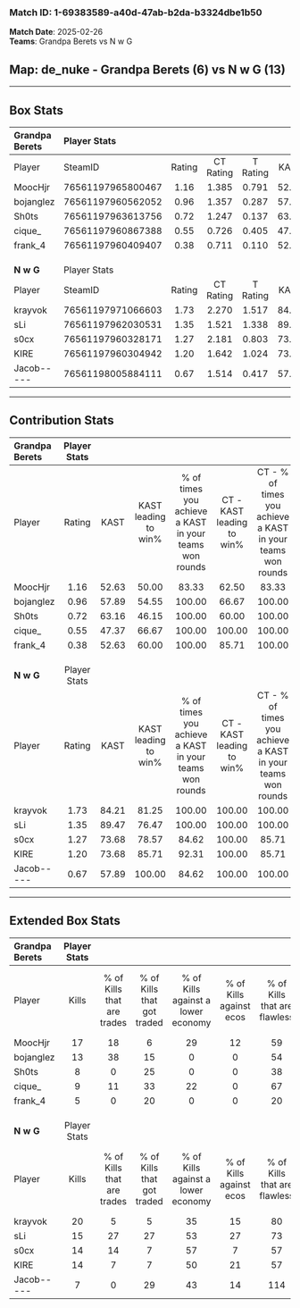 ### Match ID: 1-69383589-a40d-47ab-b2da-b3324dbe1b50  
**Match Date**: 2025-02-26  
**Teams**: Grandpa Berets vs N w G  

## **Map**: de_nuke - Grandpa Berets (6) vs N w G (13)  
---  

## Box Stats  

| **Grandpa Berets** | Player Stats      |        |           |          |       |       |       |         |        |      |     |
| :- | :- | :-: | :-: | :-: | :-: | :-: | :-: | :-: | :-: | :-: | :-: |
| Player             | SteamID           | Rating | CT Rating | T Rating | KAST  |  ADR  | Kills | Assists | Deaths | K/D  | HS% |
| MoocHjr            | 76561197965800467 |  1.16  |   1.385   |  0.791   | 52.63 | 92.5  |  17   |    1    |   13   | 1.31 | 70  |
| bojanglez          | 76561197960562052 |  0.96  |   1.357   |  0.287   | 57.89 | 75.4  |  13   |    2    |   13   | 1.00 | 38  |
| Sh0ts              | 76561197963613756 |  0.72  |   1.247   |  0.137   | 63.16 | 66.7  |   8   |    7    |   15   | 0.53 | 62  |
| cique_             | 76561197960867388 |  0.55  |   0.726   |  0.405   | 47.37 | 48.6  |   9   |    0    |   15   | 0.60 | 33  |
| frank_4            | 76561197960409407 |  0.38  |   0.711   |  0.110   | 52.63 | 37.5  |   5   |    1    |   15   | 0.33 | 60  |
|                    |                   |        |           |          |       |       |       |         |        |      |     |
|                    |                   |        |           |          |       |       |       |         |        |      |     |
|                    |                   |        |           |          |       |       |       |         |        |      |     |
| **N w G**          | Player Stats      |        |           |          |       |       |       |         |        |      |     |
| Player             | SteamID           | Rating | CT Rating | T Rating | KAST  |  ADR  | Kills | Assists | Deaths | K/D  | HS% |
| krayvok            | 76561197971066603 |  1.73  |   2.270   |  1.517   | 84.21 | 107.5 |  20   |    5    |   8    | 2.50 | 50  |
| sLi                | 76561197962030531 |  1.35  |   1.521   |  1.338   | 89.47 | 71.3  |  15   |    6    |   11   | 1.36 | 33  |
| s0cx               | 76561197960328171 |  1.27  |   2.181   |  0.803   | 73.68 | 75.8  |  14   |    2    |   8    | 1.75 | 71  |
| KIRE               | 76561197960304942 |  1.20  |   1.642   |  1.024   | 73.68 | 89.8  |  14   |    7    |   13   | 1.08 | 50  |
| Jacob-----         | 76561198005884111 |  0.67  |   1.514   |  0.417   | 57.89 | 60.8  |   7   |    7    |   13   | 0.54 | 57  |
---  

## Contribution Stats  

| **Grandpa Berets** | Player Stats |       |                      |                                                        |                           |                                                             |                          |                                                            |
| :- | :-: | :-: | :-: | :-: | :-: | :-: | :-: | :-: |
| Player             |    Rating    | KAST  | KAST leading to win% | % of times you achieve a KAST in your teams won rounds | CT - KAST leading to win% | CT - % of times you achieve a KAST in your teams won rounds | T - KAST leading to win% | T - % of times you achieve a KAST in your teams won rounds |
| MoocHjr            |     1.16     | 52.63 |        50.00         |                         83.33                          |           62.50           |                            83.33                            |           0.00           |                            0.00                            |
| bojanglez          |     0.96     | 57.89 |        54.55         |                         100.00                         |           66.67           |                           100.00                            |           0.00           |                            0.00                            |
| Sh0ts              |     0.72     | 63.16 |        46.15         |                         100.00                         |           60.00           |                           100.00                            |           0.00           |                            0.00                            |
| cique_             |     0.55     | 47.37 |        66.67         |                         100.00                         |          100.00           |                           100.00                            |           0.00           |                            0.00                            |
| frank_4            |     0.38     | 52.63 |        60.00         |                         100.00                         |           85.71           |                           100.00                            |           0.00           |                            0.00                            |
|                    |              |       |                      |                                                        |                           |                                                             |                          |                                                            |
|                    |              |       |                      |                                                        |                           |                                                             |                          |                                                            |
|                    |              |       |                      |                                                        |                           |                                                             |                          |                                                            |
| **N w G**          | Player Stats |       |                      |                                                        |                           |                                                             |                          |                                                            |
| Player             |    Rating    | KAST  | KAST leading to win% | % of times you achieve a KAST in your teams won rounds | CT - KAST leading to win% | CT - % of times you achieve a KAST in your teams won rounds | T - KAST leading to win% | T - % of times you achieve a KAST in your teams won rounds |
| krayvok            |     1.73     | 84.21 |        81.25         |                         100.00                         |          100.00           |                           100.00                            |          66.67           |                           100.00                           |
| sLi                |     1.35     | 89.47 |        76.47         |                         100.00                         |          100.00           |                           100.00                            |          60.00           |                           100.00                           |
| s0cx               |     1.27     | 73.68 |        78.57         |                         84.62                          |          100.00           |                            85.71                            |          62.50           |                           83.33                            |
| KIRE               |     1.20     | 73.68 |        85.71         |                         92.31                          |          100.00           |                            85.71                            |          75.00           |                           100.00                           |
| Jacob-----         |     0.67     | 57.89 |        100.00        |                         84.62                          |          100.00           |                           100.00                            |          100.00          |                           66.67                            |
---  

## Extended Box Stats  

| **Grandpa Berets** | Player Stats |                            |                            |                                    |                         |                              |                                 |        |                             |                                     |                          |                               |                            |
| :- | :-: | :-: | :-: | :-: | :-: | :-: | :-: | :-: | :-: | :-: | :-: | :-: | :-: |
| Player             |    Kills     | % of Kills that are trades | % of Kills that got traded | % of Kills against a lower economy | % of Kills against ecos | % of Kills that are flawless | % of Kills that are close duels | Deaths | % of Deaths that get traded | % of Deaths against a lower economy | % of Deaths against ecos | % of Deaths that are flawless | % of Deaths that are close |
| MoocHjr            |      17      |             18             |             6              |                 29                 |           12            |              59              |                0                |   13   |              0              |                  8                  |            8             |              62               |             0              |
| bojanglez          |      13      |             38             |             15             |                 0                  |            0            |              54              |                8                |   13   |              0              |                  8                  |            8             |              77               |             0              |
| Sh0ts              |      8       |             0              |             25             |                 0                  |            0            |              38              |               25                |   15   |             20              |                  7                  |            7             |              53               |             7              |
| cique_             |      9       |             11             |             33             |                 22                 |            0            |              67              |               11                |   15   |             13              |                  7                  |            7             |              93               |             0              |
| frank_4            |      5       |             0              |             20             |                 0                  |            0            |              20              |                0                |   15   |             27              |                  7                  |            7             |              60               |             7              |
|                    |              |                            |                            |                                    |                         |                              |                                 |        |                             |                                     |                          |                               |                            |
|                    |              |                            |                            |                                    |                         |                              |                                 |        |                             |                                     |                          |                               |                            |
|                    |              |                            |                            |                                    |                         |                              |                                 |        |                             |                                     |                          |                               |                            |
| **N w G**          | Player Stats |                            |                            |                                    |                         |                              |                                 |        |                             |                                     |                          |                               |                            |
| Player             |    Kills     | % of Kills that are trades | % of Kills that got traded | % of Kills against a lower economy | % of Kills against ecos | % of Kills that are flawless | % of Kills that are close duels | Deaths | % of Deaths that get traded | % of Deaths against a lower economy | % of Deaths against ecos | % of Deaths that are flawless | % of Deaths that are close |
| krayvok            |      20      |             5              |             5              |                 35                 |           15            |              80              |                0                |   8    |             25              |                 25                  |            0             |              38               |             0              |
| sLi                |      15      |             27             |             27             |                 53                 |           27            |              73              |                0                |   11   |             18              |                 36                  |            18            |              64               |             9              |
| s0cx               |      14      |             14             |             7              |                 57                 |            7            |              57              |                7                |   8    |             13              |                 38                  |            13            |              63               |             13             |
| KIRE               |      14      |             7              |             7              |                 50                 |           21            |              57              |                7                |   13   |             15              |                 31                  |            8             |              38               |             15             |
| Jacob-----         |      7       |             0              |             29             |                 43                 |           14            |             114              |                0                |   13   |             15              |                 38                  |            15            |              69               |             0              |
